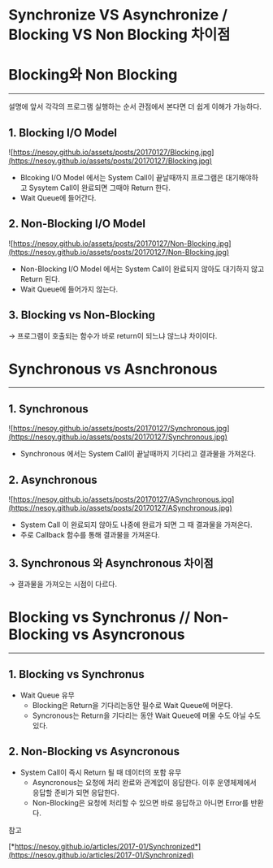 # Synchronize VS Asynchronize / Blocking VS Non Blocking 차이점

# Blocking와 Non Blocking

---

설명에 앞서 각각의 프로그램 실행하는 순서 관점에서 본다면 더 쉽게 이해가 가능하다.

## 1. Blocking I/O Model

![https://nesoy.github.io/assets/posts/20170127/Blocking.jpg](https://nesoy.github.io/assets/posts/20170127/Blocking.jpg)

- Blcoking I/O Model 에서는 System Call이 끝날때까지 프로그램은 대기해야하고 Sysytem Call이 완료되면 그때야 Return 한다.
- Wait Queue에 들어간다.

## 2. Non-Blocking I/O Model

![https://nesoy.github.io/assets/posts/20170127/Non-Blocking.jpg](https://nesoy.github.io/assets/posts/20170127/Non-Blocking.jpg)

- Non-Blocking I/O Model 에서는 System Call이 완료되지 않아도 대기하지 않고 Return 된다.
- Wait Queue에 들어가지 않는다.

## 3. Blocking vs Non-Blocking

 →  프로그램이 호출되는 함수가 바로 return이 되느냐 않느냐 차이이다.

# Synchronous vs Asnchronous

---

## 1. Synchronous

![https://nesoy.github.io/assets/posts/20170127/Synchronous.jpg](https://nesoy.github.io/assets/posts/20170127/Synchronous.jpg)

- Synchronous 에서는 System Call이 끝날때까지 기다리고 결과물을 가져온다.

## 2. Asynchronous

![https://nesoy.github.io/assets/posts/20170127/ASynchronous.jpg](https://nesoy.github.io/assets/posts/20170127/ASynchronous.jpg)

- System Call 이 완료되지 않아도 나중에 완료가 되면 그 때 결과물을 가져온다.
- 주로 Callback 함수를 통해 결과물을 가져온다.

## 3. Synchronous 와 Asynchronous 차이점

  → 결과물을 가져오는 시점이 다르다.

# Blocking vs Synchronus // Non-Blocking vs Asyncronous

---

## 1. Blocking vs Synchronus

- Wait Queue 유무
    - Blocking은 Return을 기다리는동안 필수로 Wait Queue에 머문다.
    - Syncronous는  Return을 기다리는 동안 Wait Queue에 머물 수도 아닐 수도 있다.
    

## 2. Non-Blocking vs Asyncronous

- System Call이 즉시 Return 될 때 데이터의 포함 유무
    - Asyncronous는 요청에 처리 완료와 관계없이 응답한다. 이후 운영체제에서 응답할 준비가 되면 응답한다.
    - Non-Blocking은 요청에 처리할 수 있으면 바로 응답하고 아니면 Error를 반환다.
    

참고

[*https://nesoy.github.io/articles/2017-01/Synchronized*](https://nesoy.github.io/articles/2017-01/Synchronized)